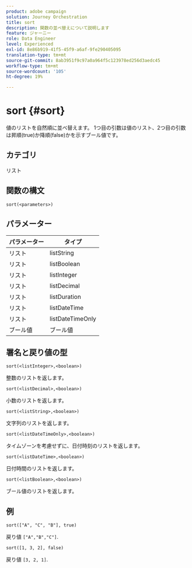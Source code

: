 ```yaml
---
product: adobe campaign
solution: Journey Orchestration
title: sort
description: 関数の並べ替えについて説明します
feature: ジャーニー
role: Data Engineer
level: Experienced
exl-id: 8e86b919-41f5-45f9-a6af-9fe290405095
translation-type: tm+mt
source-git-commit: 8ab3951f9c97a0a964f5c123978ed256d3aedc45
workflow-type: tm+mt
source-wordcount: '105'
ht-degree: 19%

---
```


# sort {#sort}

値のリストを自然順に並べ替えます。 1つ目の引数は値のリスト、2つ目の引数は昇順(true)か降順(false)かを示すブール値です。

## カテゴリ

リスト

## 関数の構文

`sort(<parameters>)`

## パラメーター

| パラメーター | タイプ |
|-----------|------------------|
| リスト | listString |
| リスト | listBoolean |
| リスト | listInteger |
| リスト | listDecimal |
| リスト | listDuration |
| リスト | listDateTime |
| リスト | listDateTimeOnly |
| ブール値 | ブール値 |

## 署名と戻り値の型

`sort(<listInteger>,<boolean>)`

整数のリストを返します。

`sort(<listDecimal>,<boolean>)`

小数のリストを返します。

`sort(<listString>,<boolean>)`

文字列のリストを返します。

`sort(<listDateTimeOnly>,<boolean>)`

タイムゾーンを考慮せずに、日付時刻のリストを返します。

`sort(<listDateTime>,<boolean>)`

日付時間のリストを返します。

`sort(<listBoolean>,<boolean>)`

ブール値のリストを返します。

## 例

`sort(["A", "C", "B"], true)`

戻り値 `["A","B","C"]`.

`sort([1, 3, 2], false)`

戻り値 `[3, 2, 1]`.
